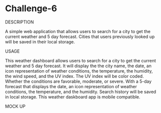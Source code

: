 # Challenge-6

DESCRIPTION


A simple web application that allows users to search for a city to get the current weather and 5 day forecast. Cities that users previously looked up will be saved in their local storage.



USAGE

This weather dashboard allows users to search for a city to get the current weather and 5 day forecast.
It will display the the city name, the date, an icon representation of weather conditions, the temperature, the humidity, the wind speed, and the UV index.
The UV index will be color coded. Whether the conditions are favorable, moderate, or severe.
With a 5-day forecast that displays the date, an icon representation of weather conditions, the temperature, and the humidity.
Search history will be saved in local storage.
This weather daskboard app is mobile compatible.



MOCK UP

